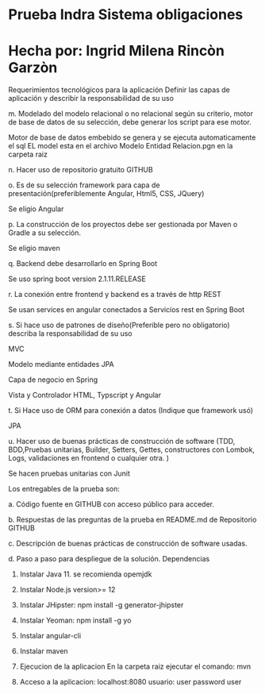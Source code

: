 # Prueba Indra Sistema obligaciones
# Hecha por: Ingrid Milena Rincòn Garzòn  

Requerimientos tecnológicos para la aplicación
Definir las capas de aplicación y describir la responsabilidad de su uso

m. Modelado del modelo relacional o no relacional según su criterio, motor de
base de datos de su selección, debe generar los script para ese motor.

Motor de base de datos embebido se genera y se ejecuta automaticamente el sql
EL model esta en el archivo Modelo Entidad Relacion.pgn en la carpeta raiz

n. Hacer uso de repositorio gratuito GITHUB

o. Es de su selección framework para capa de presentación(preferiblemente
Angular, Html5, CSS, JQuery)

Se eligio Angular

p. La construcción de los proyectos debe ser gestionada por Maven o Gradle a su
selección.

Se eligio maven

q. Backend debe desarrollarlo en Spring Boot

Se uso spring boot version 2.1.11.RELEASE

r. La conexión entre frontend y backend es a través de http REST

Se usan services en angular conectados a Servicios rest en Spring Boot

s. Si hace uso de patrones de diseño(Preferible pero no obligatorio) describa la
responsabilidad de su uso

MVC

Modelo mediante entidades JPA

Capa de negocio en Spring

Vista y Controlador HTML, Typscript  y Angular

t. Si Hace uso de ORM para conexión a datos (Indique que framework usó)

JPA

u. Hacer uso de buenas prácticas de construcción de software (TDD, BDD,Pruebas
unitarias, Builder, Setters, Gettes, constructores con Lombok, Logs,
validaciones en frontend o cualquier otra. )

Se hacen pruebas unitarias con Junit

Los entregables de la prueba son:

a. Código fuente en GITHUB con acceso público para acceder.

b. Respuestas de las preguntas de la prueba en README.md de Repositorio
GITHUB

c. Descripción de buenas prácticas de construcción de software usadas.

d. Paso a paso para despliegue de la solución.
Dependencias

1. Instalar Java 11. se recomienda opemjdk
2. Instalar Node.js version>= 12
3. Instalar JHipster: npm install -g generator-jhipster
4. Instalar Yeoman: npm install -g yo
5. Instalar angular-cli
6. Instalar maven

2. Ejecucion de la aplicacion
En la carpeta raiz ejecutar el comando: mvn

3. Acceso a la aplicacion: 
localhost:8080
usuario: user
password user
